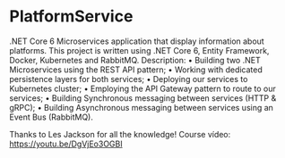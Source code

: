 # PlatformService
.NET Core 6 Microservices application that display information about platforms. This project is written using .NET Core 6, Entity Framework, Docker, Kubernetes and RabbitMQ.
Description:
• Building two .NET Microservices using the REST API pattern;
• Working with dedicated persistence layers for both services;
• Deploying our services to Kubernetes cluster;
• Employing the API Gateway pattern to route to our services;
• Building Synchronous messaging between services (HTTP & gRPC);
• Building Asynchronous messaging between services using an Event Bus (RabbitMQ).

Thanks to Les Jackson for all the knowledge! Course vídeo: https://youtu.be/DgVjEo3OGBI
